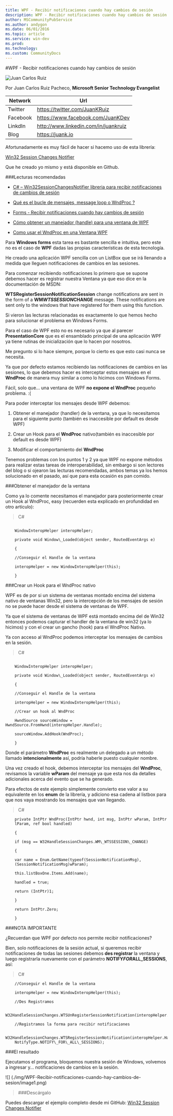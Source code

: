 ```yaml
---
title: WPF - Recibir notificaciones cuando hay cambios de sesión
description: WPF - Recibir notificaciones cuando hay cambios de sesión
author: MSCommunityPubService
ms.author: andygon
ms.date: 06/01/2016
ms.topic: article
ms.service: win-dev
ms.prod: 
ms.technology:
ms.custom: CommunityDocs
---
```


#WPF - Recibir notificaciones cuando hay cambios de sesión

![Juan Carlos Ruiz ](http://gravatar.com/avatar/2c36e6ebd9b4d33c3e9a0362607b3e57?s=150)
<!-- -->

Por Juan Carlos Ruiz Pacheco, **Microsoft Senior Technology Evangelist**

  Network   | Url
  ----------|----------------------------------------
  Twitter   | https://twitter.com/JuanKRuiz
  Facebook  | https://www.facebook.com/JuanKDev
  LinkdIn   | http://www.linkedin.com/in/juankruiz
  Blog      | https://juank.io

Afortunadamente es muy fácil de hacer si hacemo uso de esta librería:

[Win32 Session Changes
Notifier](https://github.com/JuanKRuiz/Win32SessionChangesNotifier/)

Que he creado yo mismo y está disponible en Github.

###Lecturas recomendadas


- [C\# – Win32SessionChangesNotifier libreria para recibir notificaciones
de cambios de
sesión](http://juank.io/c-win32sessionchangesnotifier-libreria-recibir-notificaciones-cambios-sesion/)

- [Qué es el bucle de mensajes, message loop o WndProc
?](http://juank.io/bucle-mensajes-message-loop-wndproc/)

- [Forms - Recibir notificaciones cuando hay cambios de
sesión](http://juank.io/forms-recibir-notificaciones-cuando-cambios-sesion/)

- [Cómo obtener un manejador (handle) para una ventana de
WPF](http://juank.io/c-como-obtener-manejador-handle-ventana-wpf/)

- [Como usar el WndProc en una Ventana
WPF](http://juank.io/c-como-usar-wndproc-en-ventana-wpf/)

Para **Windows forms** esta tarea es bastante sencilla e intuitiva, pero
este no es el caso de **WPF** dadas las propias características de esta
tecnología.

He creado una aplicación WPF sencilla con un ListBox que se irá llenando
a medida que lleguen notificaciones de cambios en las sesiones.

Para comenzar recibiendo notificaciones lo primero que se supone debemos
hacer es registrar nuestra Ventana ya que eso dice en la documentación
de MSDN:

**WTSRegisterSessionNotificationSession** change notifications are sent
in the form of a **WM*WTSSESSION*CHANGE** message. These notifications
are sent only to the windows that have registered for them using this
function.

Si vieron las lecturas relacionadas es exactamente lo que hemos hecho
para solucionar el problema en Windows Forms.

Para el caso de WPF esto no es necesario ya que al parecer
**PresentationCore** que es el ensamblado principal de una aplicación
WPF ya tiene rutinas de inicialización que lo hacen por nosotros.

Me pregunto si lo hace siempre, porque lo cierto es que esto casi nunca
se necesita.

Ya que por defecto estamos recibiendo las notificaciones de cambios en
las sesiones, lo que debemos hacer es interceptar estos mensajes en el
**WndProc** de manera muy similar a como lo hicimos con Windows Forms.

Fácil, solo que… una ventana de WPF **no expone el WndProc** pequeño
problema. :(

Para poder interceptar los mensajes desde WPF debemos:

1.  Obtener el manejador (handler) de la ventana, ya que lo necesitamos
    para el siguiente punto (también es inaccesible por default es
    desde WPF)

2.  Crear un Hook para el **WndProc** nativo(también es inaccesible por
    default es desde WPF)

3.  Modificar el comportamiento del **WndProc**

Tenemos problemas con los puntos 1 y 2 ya que WPF no expone métodos para
realizar estas tareas de interoperabilidad, sin embargo si son lectores
del blog o si ojearon las lecturas recomendadas, ambos temas ya los
hemos solucionado en el pasado, así que para esta ocasión es pan comido.

###Obtener el manejador de la ventana


Como ya lo comente necesitamos el manejador para posteriormente crear un
Hook al WndProc, easy (recuerden esta explicado en profundidad en otro
artículo):

>C\#

```

    WindowInteropHelper interopHelper;

    private void Window\_Loaded(object sender, RoutedEventArgs e)

    {

    //Conseguir el Handle de la ventana

    interopHelper = new WindowInteropHelper(this);

    }
```

###Crear un Hook para el WndProc nativo


WPF es de por si un sistema de ventanas montado encima del sistema
nativo de ventanas Win32, pero la intercepción de los mensajes de sesión
no se puede hacer desde el sistema de ventanas de WPF.

Ya que el sistema de ventanas de WPF está montado encima del de Win32
entonces podemos capturar el handler de la ventana de win32 (ya lo
hicimos) y con el crear un gancho (hook) para el WndProc Nativo.

Ya con acceso al WndProc podemos interceptar los mensajes de cambios en
la sesión.

>C\#

```

    WindowInteropHelper interopHelper;

    private void Window\_Loaded(object sender, RoutedEventArgs e)

    {

    //Conseguir el Handle de la ventana

    interopHelper = new WindowInteropHelper(this);

    //Crear un hook al WndProc

    HwndSource sourceWindow = HwndSource.FromHwnd(interopHelper.Handle);

    sourceWindow.AddHook(WndProc);

    }
```
Donde el parámetro **WndProc** es realmente un delegado a un método
llamado **intencionalmente** así, podría haberle puesto cualquier
nombre.

Una vez creado el hook, debemos interceptar los mensajes del
**WndProc**, revisamos la variable **wParam** del mensaje ya que esta
nos da detalles adicionales acerca del evento que se ha generado.

Para efectos de este ejemplo simplemente convierto ese valor a su
equivalente en los **enum** de la librería, y adiciono esa cadena al
listbox para que nos vaya mostrando los mensajes que van llegando.

>C\#

```
    private IntPtr WndProc(IntPtr hwnd, int msg, IntPtr wParam, IntPtr
    lParam, ref bool handled)

    {

    if (msg == W32HandleSessionChanges.WM\_WTSSESSION\_CHANGE)

    {

    var name = Enum.GetName(typeof(SessionNotificationMsg),
    (SessionNotificationMsg)wParam);

    this.listBoxOne.Items.Add(name);

    handled = true;

    return (IntPtr)1;

    }

    return IntPtr.Zero;

    }
```

###NOTA IMPORTANTE

¿Recuerdan que WPF por defecto nos permite recibir notificaciones?

Bien, solo notificaciones de la sesión actual, si queremos recibir
notificaciones de todas las sesiones debemos **des registrar** la
ventana y luego registrarla nuevamente con el parámetro
**NOTIFY*FOR*ALL\_SESSIONS**, así:


>C\#


```
    //Conseguir el Handle de la ventana

    interopHelper = new WindowInteropHelper(this);

    //Des Registramos

    W32HandleSessionChanges.WTSUnRegisterSessionNotification(interopHelper.Handle);

    //Registramos la forma para recibir notificaciones

    W32HandleSessionChanges.WTSRegisterSessionNotification(interopHelper.Handle,
    NotifyType.NOTIFY\_FOR\_ALL\_SESSIONS);
```

###El resultado


Ejecutamos el programa, bloquemos nuestra sesión de Windows, volvemos a
ingresar y… notificaciones de cambios en la sesión.


![] (./img/WPF-Recibir-notificaciones-cuando-hay-cambios-de-sesion/image1.png)

>###Descárgalo


Puedes descargar el ejemplo completo desde mi GitHub: [Win32 Session
Changes
Notifier](https://github.com/JuanKRuiz/Win32SessionChangesNotifier/)




